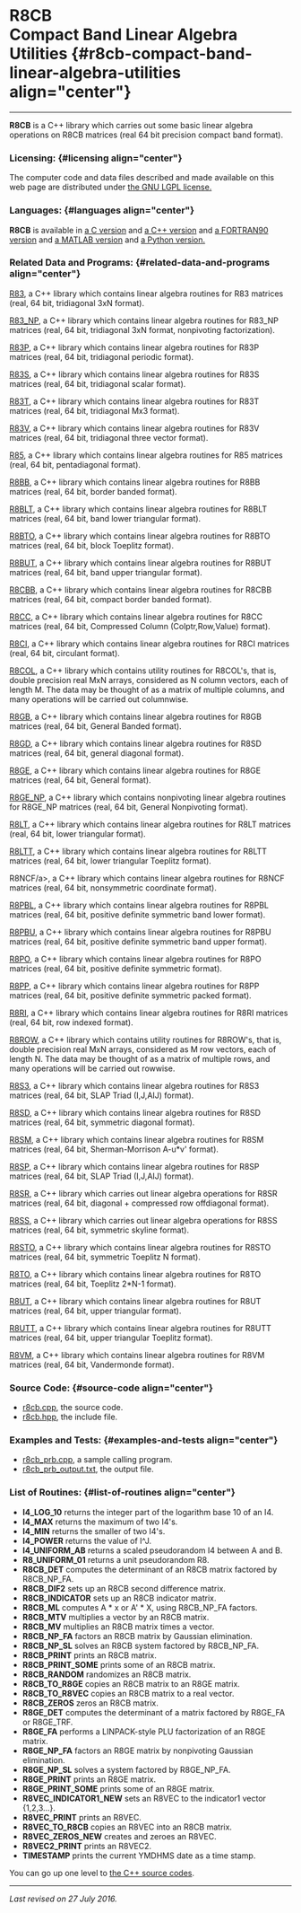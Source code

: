 R8CB\
Compact Band Linear Algebra Utilities {#r8cb-compact-band-linear-algebra-utilities align="center"}
=====================================

------------------------------------------------------------------------

**R8CB** is a C++ library which carries out some basic linear algebra
operations on R8CB matrices (real 64 bit precision compact band format).

### Licensing: {#licensing align="center"}

The computer code and data files described and made available on this
web page are distributed under [the GNU LGPL
license.](../../txt/gnu_lgpl.txt)

### Languages: {#languages align="center"}

**R8CB** is available in [a C version](../../c_src/r8cb/r8cb.html) and
[a C++ version](../../cpp_src/r8cb/r8cb.html) and [a FORTRAN90
version](../../f_src/r8cb/r8cb.html) and [a MATLAB
version](../../m_src/r8cb/r8cb.html) and [a Python
version.](../../py_src/r8cb/r8cb.html)

### Related Data and Programs: {#related-data-and-programs align="center"}

[R83](../../cpp_src/r83/r83.html), a C++ library which contains linear
algebra routines for R83 matrices (real, 64 bit, tridiagonal 3xN
format).

[R83\_NP](../../cpp_src/r83_np/r83_np.html), a C++ library which
contains linear algebra routines for R83\_NP matrices (real, 64 bit,
tridiagonal 3xN format, nonpivoting factorization).

[R83P](../../cpp_src/r83p/r83p.html), a C++ library which contains
linear algebra routines for R83P matrices (real, 64 bit, tridiagonal
periodic format).

[R83S](../../cpp_src/r83s/r83s.html), a C++ library which contains
linear algebra routines for R83S matrices (real, 64 bit, tridiagonal
scalar format).

[R83T](../../cpp_src/r83t/r83t.html), a C++ library which contains
linear algebra routines for R83T matrices (real, 64 bit, tridiagonal Mx3
format).

[R83V](../../cpp_src/r83v/r83v.html), a C++ library which contains
linear algebra routines for R83V matrices (real, 64 bit, tridiagonal
three vector format).

[R85](../../cpp_src/r85/r85.html), a C++ library which contains linear
algebra routines for R85 matrices (real, 64 bit, pentadiagonal format).

[R8BB](../../cpp_src/r8bb/r8bb.html), a C++ library which contains
linear algebra routines for R8BB matrices (real, 64 bit, border banded
format).

[R8BLT](../../cpp_src/r8blt/r8blt.html), a C++ library which contains
linear algebra routines for R8BLT matrices (real, 64 bit, band lower
triangular format).

[R8BTO](../../cpp_src/r8bto/r8bto.html), a C++ library which contains
linear algebra routines for R8BTO matrices (real, 64 bit, block Toeplitz
format).

[R8BUT](../../cpp_src/r8but/r8but.html), a C++ library which contains
linear algebra routines for R8BUT matrices (real, 64 bit, band upper
triangular format).

[R8CBB](../../cpp_src/r8cbb/r8cbb.html), a C++ library which contains
linear algebra routines for R8CBB matrices (real, 64 bit, compact border
banded format).

[R8CC](../../cpp_src/r8cc/r8cc.html), a C++ library which contains
linear algebra routines for R8CC matrices (real, 64 bit, Compressed
Column (Colptr,Row,Value) format).

[R8CI](../../cpp_src/r8ci/r8ci.html), a C++ library which contains
linear algebra routines for R8CI matrices (real, 64 bit, circulant
format).

[R8COL](../../cpp_src/r8col/r8col.html), a C++ library which contains
utility routines for R8COL's, that is, double precision real MxN arrays,
considered as N column vectors, each of length M. The data may be
thought of as a matrix of multiple columns, and many operations will be
carried out columnwise.

[R8GB](../../cpp_src/r8gb/r8gb.html), a C++ library which contains
linear algebra routines for R8GB matrices (real, 64 bit, General Banded
format).

[R8GD](../../cpp_src/r8gd/r8gd.html), a C++ library which contains
linear algebra routines for R8SD matrices (real, 64 bit, general
diagonal format).

[R8GE](../../cpp_src/r8ge/r8ge.html), a C++ library which contains
linear algebra routines for R8GE matrices (real, 64 bit, General
format).

[R8GE\_NP](../../cpp_src/r8ge_np/r8ge_np.html), a C++ library which
contains nonpivoting linear algebra routines for R8GE\_NP matrices
(real, 64 bit, General Nonpivoting format).

[R8LT](../../cpp_src/r8lt/r8lt.html), a C++ library which contains
linear algebra routines for R8LT matrices (real, 64 bit, lower
triangular format).

[R8LTT](../../cpp_src/r8ltt/r8ltt.html), a C++ library which contains
linear algebra routines for R8LTT matrices (real, 64 bit, lower
triangular Toeplitz format).

R8NCF/a&gt;, a C++ library which contains linear algebra routines for
R8NCF matrices (real, 64 bit, nonsymmetric coordinate format).

[R8PBL](../../cpp_src/r8pbl/r8pbl.html), a C++ library which contains
linear algebra routines for R8PBL matrices (real, 64 bit, positive
definite symmetric band lower format).

[R8PBU](../../cpp_src/r8pbu/r8pbu.html), a C++ library which contains
linear algebra routines for R8PBU matrices (real, 64 bit, positive
definite symmetric band upper format).

[R8PO](../../cpp_src/r8po/r8po.html), a C++ library which contains
linear algebra routines for R8PO matrices (real, 64 bit, positive
definite symmetric format).

[R8PP](../../cpp_src/r8pp/r8pp.html), a C++ library which contains
linear algebra routines for R8PP matrices (real, 64 bit, positive
definite symmetric packed format).

[R8RI](../../cpp_src/r8ri/r8ri.html), a C++ library which contains
linear algebra routines for R8RI matrices (real, 64 bit, row indexed
format).

[R8ROW](../../cpp_src/r8row/r8row.html), a C++ library which contains
utility routines for R8ROW's, that is, double precision real MxN arrays,
considered as M row vectors, each of length N. The data may be thought
of as a matrix of multiple rows, and many operations will be carried out
rowwise.

[R8S3](../../cpp_src/r8s3/r8s3.html), a C++ library which contains
linear algebra routines for R8S3 matrices (real, 64 bit, SLAP Triad
(I,J,AIJ) format).

[R8SD](../../cpp_src/r8sd/r8sd.html), a C++ library which contains
linear algebra routines for R8SD matrices (real, 64 bit, symmetric
diagonal format).

[R8SM](../../cpp_src/r8sm/r8sm.html), a C++ library which contains
linear algebra routines for R8SM matrices (real, 64 bit,
Sherman-Morrison A-u\*v' format).

[R8SP](../../cpp_src/r8sp/r8sp.html), a C++ library which contains
linear algebra routines for R8SP matrices (real, 64 bit, SLAP Triad
(I,J,AIJ) format).

[R8SR](../../cpp_src/r8sr/r8sr.html), a C++ library which carries out
linear algebra operations for R8SR matrices (real, 64 bit, diagonal +
compressed row offdiagonal format).

[R8SS](../../cpp_src/r8ss/r8ss.html), a C++ library which carries out
linear algebra operations for R8SS matrices (real, 64 bit, symmetric
skyline format).

[R8STO](../../cpp_src/r8sto/r8sto.html), a C++ library which contains
linear algebra routines for R8STO matrices (real, 64 bit, symmetric
Toeplitz N format).

[R8TO](../../cpp_src/r8to/r8to.html), a C++ library which contains
linear algebra routines for R8TO matrices (real, 64 bit, Toeplitz 2\*N-1
format).

[R8UT](../../cpp_src/r8ut/r8ut.html), a C++ library which contains
linear algebra routines for R8UT matrices (real, 64 bit, upper
triangular format).

[R8UTT](../../cpp_src/r8utt/r8utt.html), a C++ library which contains
linear algebra routines for R8UTT matrices (real, 64 bit, upper
triangular Toeplitz format).

[R8VM](../../cpp_src/r8vm/r8vm.html), a C++ library which contains
linear algebra routines for R8VM matrices (real, 64 bit, Vandermonde
format).

### Source Code: {#source-code align="center"}

-   [r8cb.cpp](r8cb.cpp), the source code.
-   [r8cb.hpp](r8cb.hpp), the include file.

### Examples and Tests: {#examples-and-tests align="center"}

-   [r8cb\_prb.cpp](r8cb_prb.cpp), a sample calling program.
-   [r8cb\_prb\_output.txt](r8cb_prb_output.txt), the output file.

### List of Routines: {#list-of-routines align="center"}

-   **I4\_LOG\_10** returns the integer part of the logarithm base 10 of
    an I4.
-   **I4\_MAX** returns the maximum of two I4's.
-   **I4\_MIN** returns the smaller of two I4's.
-   **I4\_POWER** returns the value of I\^J.
-   **I4\_UNIFORM\_AB** returns a scaled pseudorandom I4 between A
    and B.
-   **R8\_UNIFORM\_01** returns a unit pseudorandom R8.
-   **R8CB\_DET** computes the determinant of an R8CB matrix factored by
    R8CB\_NP\_FA.
-   **R8CB\_DIF2** sets up an R8CB second difference matrix.
-   **R8CB\_INDICATOR** sets up an R8CB indicator matrix.
-   **R8CB\_ML** computes A \* x or A' \* X, using R8CB\_NP\_FA factors.
-   **R8CB\_MTV** multiplies a vector by an R8CB matrix.
-   **R8CB\_MV** multiplies an R8CB matrix times a vector.
-   **R8CB\_NP\_FA** factors an R8CB matrix by Gaussian elimination.
-   **R8CB\_NP\_SL** solves an R8CB system factored by R8CB\_NP\_FA.
-   **R8CB\_PRINT** prints an R8CB matrix.
-   **R8CB\_PRINT\_SOME** prints some of an R8CB matrix.
-   **R8CB\_RANDOM** randomizes an R8CB matrix.
-   **R8CB\_TO\_R8GE** copies an R8CB matrix to an R8GE matrix.
-   **R8CB\_TO\_R8VEC** copies an R8CB matrix to a real vector.
-   **R8CB\_ZEROS** zeros an R8CB matrix.
-   **R8GE\_DET** computes the determinant of a matrix factored by
    R8GE\_FA or R8GE\_TRF.
-   **R8GE\_FA** performs a LINPACK-style PLU factorization of an R8GE
    matrix.
-   **R8GE\_NP\_FA** factors an R8GE matrix by nonpivoting Gaussian
    elimination.
-   **R8GE\_NP\_SL** solves a system factored by R8GE\_NP\_FA.
-   **R8GE\_PRINT** prints an R8GE matrix.
-   **R8GE\_PRINT\_SOME** prints some of an R8GE matrix.
-   **R8VEC\_INDICATOR1\_NEW** sets an R8VEC to the indicator1 vector
    {1,2,3...}.
-   **R8VEC\_PRINT** prints an R8VEC.
-   **R8VEC\_TO\_R8CB** copies an R8VEC into an R8CB matrix.
-   **R8VEC\_ZEROS\_NEW** creates and zeroes an R8VEC.
-   **R8VEC2\_PRINT** prints an R8VEC2.
-   **TIMESTAMP** prints the current YMDHMS date as a time stamp.

You can go up one level to [the C++ source codes](../cpp_src.html).

------------------------------------------------------------------------

*Last revised on 27 July 2016.*
